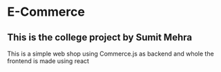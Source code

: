 # E-Commerce
## This is the college project by Sumit Mehra 

This is a simple web shop using Commerce.js as backend and whole the frontend is made using react